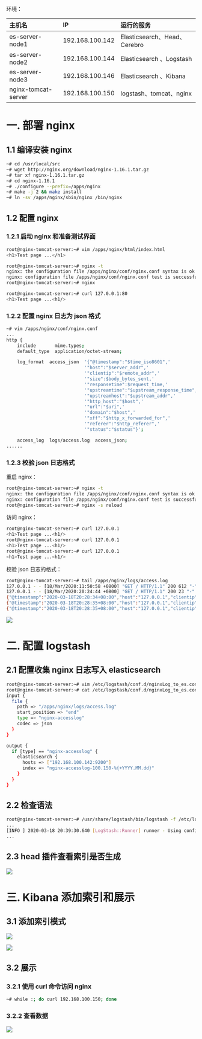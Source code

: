 环境：

| 主机名              | IP              | 运行的服务                   |
| :------------------ | :-------------- | :--------------------------- |
| es-server-node1     | 192.168.100.142 | Elasticsearch、Head、Cerebro |
| es-server-node2     | 192.168.100.144 | Elasticsearch 、Logstash     |
| es-server-node3     | 192.168.100.146 | Elasticsearch 、Kibana       |
| nginx-tomcat-server | 192.168.100.150 | logstash、tomcat、nginx      |

# 一. 部署 nginx

## 1.1 编译安装 nginx

```bash
~# cd /usr/local/src
~# wget http://nginx.org/download/nginx-1.16.1.tar.gz
~# tar xf nginx-1.16.1.tar.gz
~# cd nginx-1.16.1
~# ./configure --prefix=/apps/nginx
~# make -j 2 && make install
~# ln -sv /apps/nginx/sbin/nginx /bin/nginx
```

## 1.2 配置 nginx

### 1.2.1 启动 nginx 和准备测试界面

```bash
root@nginx-tomcat-server:~# vim /apps/nginx/html/index.html
<h1>Test page ...</h1>

root@nginx-tomcat-server:~# nginx -t
nginx: the configuration file /apps/nginx/conf/nginx.conf syntax is ok
nginx: configuration file /apps/nginx/conf/nginx.conf test is successful
root@nginx-tomcat-server:~# nginx

root@nginx-tomcat-server:~# curl 127.0.0.1:80
<h1>Test page ...<h1/>
```

### 1.2.2 配置 nginx 日志为 json 格式

```bash
~# vim /apps/nginx/conf/nginx.conf
...
http {
    include       mime.types;
    default_type  application/octet-stream;

    log_format  access_json  '{"@timestamp":"$time_iso8601",'
                             '"host":"$server_addr",'
                             '"clientip":"$remote_addr",'
                             '"size":$body_bytes_sent,'
                             '"responsetime":$request_time,'
                             '"upstreamtime":"$upstream_response_time",'
                             '"upstreamhost":"$upstream_addr",'
                             '"http_host":"$host",'
                             '"url":"$uri",'
                             '"domain":"$host",'
                             '"xff":"$http_x_forwarded_for",'
                             '"referer":"$http_referer",'
                             '"status":"$status"}';

    access_log  logs/access.log  access_json;
......
```

### 1.2.3 校验 json 日志格式

重启 nginx：

```bash
root@nginx-tomcat-server:~# nginx -t
nginx: the configuration file /apps/nginx/conf/nginx.conf syntax is ok
nginx: configuration file /apps/nginx/conf/nginx.conf test is successful
root@nginx-tomcat-server:~# nginx -s reload
```

访问 nginx：

```bash
root@nginx-tomcat-server:~# curl 127.0.0.1
<h1>Test page ...<h1/>
root@nginx-tomcat-server:~# curl 127.0.0.1
<h1>Test page ...<h1/>
root@nginx-tomcat-server:~# curl 127.0.0.1
<h1>Test page ...<h1/>
```

校验 json 日志的格式：

```bash
root@nginx-tomcat-server:~# tail /apps/nginx/logs/access.log
127.0.0.1 - - [18/Mar/2020:11:50:58 +0800] "GET / HTTP/1.1" 200 612 "-" "curl/7.58.0"
127.0.0.1 - - [18/Mar/2020:20:24:44 +0800] "GET / HTTP/1.1" 200 23 "-" "curl/7.58.0"
{"@timestamp":"2020-03-18T20:28:34+08:00","host":"127.0.0.1","clientip":"127.0.0.1","size":23,"responsetime":0.000,"upstreamtime":"-","upstreamhost":"-","http_host":"127.0.0.1","url":"/index.html","domain":"127.0.0.1","xff":"-","referer":"-","status":"200"}
{"@timestamp":"2020-03-18T20:28:35+08:00","host":"127.0.0.1","clientip":"127.0.0.1","size":23,"responsetime":0.000,"upstreamtime":"-","upstreamhost":"-","http_host":"127.0.0.1","url":"/index.html","domain":"127.0.0.1","xff":"-","referer":"-","status":"200"}
{"@timestamp":"2020-03-18T20:28:35+08:00","host":"127.0.0.1","clientip":"127.0.0.1","size":23,"responsetime":0.000,"upstreamtime":"-","upstreamhost":"-","http_host":"127.0.0.1","url":"/index.html","domain":"127.0.0.1","xff":"-","referer":"-","status":"200"}
```

![](png/2020-03-18-20-29-58.png)

# 二. 配置 logstash

## 2.1 配置收集 nginx 日志写入 elasticsearch

```bash
root@nginx-tomcat-server:~# vim /etc/logstash/conf.d/nginxLog_to_es.conf
root@nginx-tomcat-server:~# cat /etc/logstash/conf.d/nginxLog_to_es.conf
input {
  file {
    path => "/apps/nginx/logs/access.log"
    start_position => "end"
    type => "nginx-accesslog"
    codec => json
  }
}

output {
  if [type] == "nginx-accesslog" {
    elasticsearch {
      hosts => ["192.168.100.142:9200"]
      index => "nginx-accesslog-100.150-%{+YYYY.MM.dd}"
    }
  }
}

```

## 2.2 检查语法

```bash
root@nginx-tomcat-server:~# /usr/share/logstash/bin/logstash -f /etc/logstash/conf.d/nginxLog_to_es.conf  -t
...
[INFO ] 2020-03-18 20:39:30.640 [LogStash::Runner] runner - Using config.test_and_exit mode. Config Validation Result: OK. Exiting Logstash
...
```

## 2.3 head 插件查看索引是否生成

![](png/2020-03-18-20-47-27.png)

# 三. Kibana 添加索引和展示

## 3.1 添加索引模式

![](png/2020-03-18-20-48-52.png)

![](png/2020-03-18-20-49-13.png)

## 3.2 展示

### 3.2.1 使用 curl 命令访问 nginx

```bash
~# while :; do curl 192.168.100.150; done
```

### 3.2.2 查看数据

![](png/2020-03-18-21-08-19.png)
